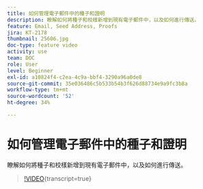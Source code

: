 ```yaml
---
title: 如何管理電子郵件中的種子和證明
description: 瞭解如何將種子和校樣新增到現有電子郵件中，以及如何進行傳送。
feature: Email, Seed Address, Proofs
jira: KT-2178
thumbnail: 25606.jpg
doc-type: feature video
activity: use
team: DOC
role: User
level: Beginner
exl-id: a10824f4-c2ea-4c9a-bbf4-3290a96a0de8
source-git-commit: 35e036486c5b533b54b3f626d88734e9a9fc3b8a
workflow-type: tm+mt
source-wordcount: '52'
ht-degree: 34%

---
```


# 如何管理電子郵件中的種子和證明

瞭解如何將種子和校樣新增到現有電子郵件中，以及如何進行傳送。

>[!VIDEO](https://video.tv.adobe.com/v/25606?quality=12&learn=on){transcript=true}
